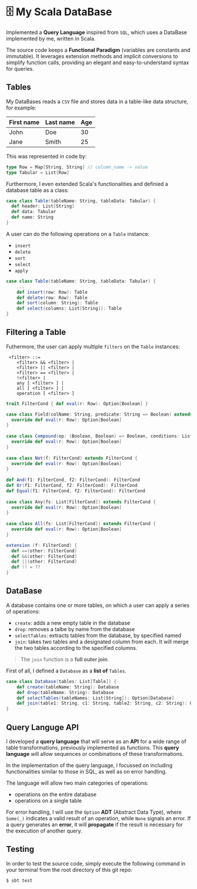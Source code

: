 # 🗄️ My Scala DataBase


Implemented a **Query Language** inspired from `SQL`,
which uses a DataBase implemented by me, written in Scala.


The source code keeps a **Functional Paradigm**
(variables are constants and immutable).
It leverages extension methods and implicit conversions to simplify function calls, 
providing an elegant and easy-to-understand syntax for queries.




## Tables

My DataBases reads a `CSV` file and stores data in a table-like data structure, for example:

| First name | Last name | Age  |
| :---       | :---      | :--- |
| John       | Doe       | 30   |
| Jane       | Smith     | 25   |



This was represented in code by:

```scala
type Row = Map[String, String] // column_name -> value
type Tabular = List[Row]
```


Furthermore, I even extended Scala's functionalities and definied a database table as a class:

```scala
case class Table(tableName: String, tableData: Tabular) {
  def header: List[String]
  def data: Tabular
  def name: String
}
```

A user can do the following operations on a `Table` instance:
- `insert`
- `delete`
- `sort`
- `select`
- `apply`


```scala
case class Table(tableName: String, tableData: Tabular) {
    ...
    def insert(row: Row): Table
    def delete(row: Row): Table
    def sort(column: String): Table
    def select(columns: List[String]): Table
}
```




## Filtering a Table

Futhermore, the user can apply multiple `filters` on the `Table` instances:
```
 <filter> ::= 
    <filter> && <filter> | 
    <filter> || <filter> |
    <filter> == <filter> |
    !<filter> |
    any [ <filter> ] |
    all [ <filter> ] |
    operation [ <filter> ]
```



```scala
trait FilterCond { def eval(r: Row): Option[Boolean] }
```
```scala
case class Field(colName: String, predicate: String => Boolean) extends FilterCond {
  override def eval(r: Row): Option[Boolean]
}
 
case class Compound(op: (Boolean, Boolean) => Boolean, conditions: List[FilterCond]) extends FilterCond {
  override def eval(r: Row): Option[Boolean]
}
 
case class Not(f: FilterCond) extends FilterCond {
  override def eval(r: Row): Option[Boolean]
}
 
def And(f1: FilterCond, f2: FilterCond): FilterCond
def Or(f1: FilterCond, f2: FilterCond): FilterCond
def Equal(f1: FilterCond, f2: FilterCond): FilterCond
 
case class Any(fs: List[FilterCond]) extends FilterCond {
  override def eval(r: Row): Option[Boolean]
}
 
case class All(fs: List[FilterCond]) extends FilterCond {
  override def eval(r: Row): Option[Boolean]
}
```
```scala
extension (f: FilterCond) {
  def ==(other: FilterCond)
  def &&(other: FilterCond)
  def ||(other: FilterCond)
  def !! = ??
}
```



## DataBase


A database contains one or more tables, on which a user can apply a series of operations:
- `create`: adds a new empty table in the database
- `drop`: removes a talbe by name from the database
- `selectTables`: extracts tables from the database, by specified named
- `join`: takes two tables and a designated column from each.
It will merge the two tables according to the specified columns.


> The `join` function is a **full outer join**.


First of all, I defined a `Database` as a **list of** `Tables`.

```scala
case class Database(tables: List[Table]) {
    def create(tableName: String): Database
    def drop(tableName: String): Database
    def selectTables(tableNames: List[String]): Option[Database]
    def join(table1: String, c1: String, table2: String, c2: String): Option[Table]
}
```


## Query Languge API



I developed a **query language** that will serve as an **API**
for a wide range of table transformations, previously implemented as functions.
This **query language** will allow sequences or combinations of these transformations.

In the implementation of the query language,
I focussed on including functionalities similar to those in SQL,
as well as on error handling.

The language will allow two main categories of operations:

- operations on the entire database
- operations on a single table

For error handling, I will use the `Option` **ADT** (Abstract Data Type),
where `Some(_)` indicates a valid result of an operation, while `None` signals an error.
If a query generates an **error**, it will **propagate** if the result is necessary for the execution of another query.


## Testing


In order to test the source code,
simply execute the following command in your terminal
from the root directory of this git repo:

```sh
$ sbt test
```
